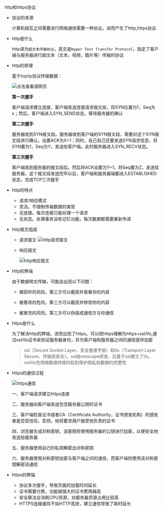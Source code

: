 
http和https协议

* 协议的来源

  计算机相互之间需要进行网络通信需要一种协议，进而产生了http,https协议

* http是什么

  http译为```超文本传输协议```，英文是```Hyper Text Transfer Protocol```，指定了客户端与服务器进行超文本（文本，视频，图片等）传输的协议

* http的原理

  基于tcp/ip协议传输数据：

  ![点击查看源网页](https://ss0.bdstatic.com/70cFuHSh_Q1YnxGkpoWK1HF6hhy/it/u=710297025,4158744797&fm=26&gp=0.jpg)

  **第一次握手**

  客户端请求建立连接，客户端发送连接请求报文段，将SYN位置为1，Seq为x；然后，客户端进入SYN_SEND状态，等待服务器的确认

  **第二次握手**

  服务器收到SYN报文段。服务器收到客户端的SYN报文段，需要对这个SYN报文段进行确认，设置ACK为X+1；同时，自己自己还要发送SYN请求信息，将SYN置为1，Seq为Y，发送给客户端。此时服务器进入SYN_RECV状态。

  **第三次握手**

  客户端收到服务器的报文段后。然后将ACK设置为Y+1，将Seq置为Z，发送给服务器，这个报文段发送完毕以后，客户端和服务器端都进入ESTABLISHED状态，完成TCP三次握手

* http的特点

    * 请求/响应模式
    * 灵活。不限制传输数据的类型
    * 无连接。每次连接只能处理一个请求
    * 无状态。处理事务没有记忆功能，每次数据都需要重新传递

* http报文组成

    * 请求报文
      ![http请求报文](https://ss0.bdstatic.com/70cFuHSh_Q1YnxGkpoWK1HF6hhy/it/u=951219728,1775466506&fm=26&gp=0.jpg)

    * 响应报文

      ![http响应报文](https://ss0.bdstatic.com/70cFuHSh_Q1YnxGkpoWK1HF6hhy/it/u=835731624,4211516312&fm=26&gp=0.jpg)

* http的弊端

  由于数据明文传输，可能会出现以下问题：

    * 被窃听的风险。第三方可以截获并查看你的内容

    * 被篡改的危险。第三方可以截获并修改你的内容

    * 被冒充的风险。第三方可以伪装成通信方与你通信

* https是什么

  为了解决http的弊端，进而出现了https。可以把https理解为https+ssl/tls,通过ssl/tls证书来验证服务器身份，并为客户端和服务器之间的通信提供加密

  > ssl（Secure Socket Layer，安全套接字层）和tls（Transport Layer Secure，传输层安全）。ssl由netscape研发，后基于ssl建立了tls。ssl/tls在网络数据传输时起到保护隐私和数据的完整性


* https的通信过程

  ![https通信](https://ss0.bdstatic.com/70cFvHSh_Q1YnxGkpoWK1HF6hhy/it/u=2684211715,474224861&fm=26&gp=0.jpg)

  一、客户端请求建立https连接

  二、服务器向客户端发送包含服务器公钥的证书

  三、客户端检查证书或者CA（Certifi*ca*te Authority，证书颁发机构）的颁发者是否受信任。否则，他将要求用户接受他负责的证书

  四、浏览器生成对称密钥，该密钥将使用服务器的公钥进行加密，以便安全地发送给服务器

  五、服务器使用自己的私钥解密出对称密钥

  六、服务器使用对称密钥加密与客户端之间的通信，而客户端则使用该对称密钥解密该通信

* https的弊端

    * 协议多次握手，导致页面的加载时间延长
    * 证书需要付费，功能越强大的证书费用越高
    * 安全算法会消耗CPU资源，对服务器资源占用比较高
    * HTTPS连接缓存不如HTTP高效，建立通信导致了耗时延长

